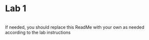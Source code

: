 # Lab 1
<br/>If needed, you should replace this ReadMe with your own as needed according to the lab instructions
